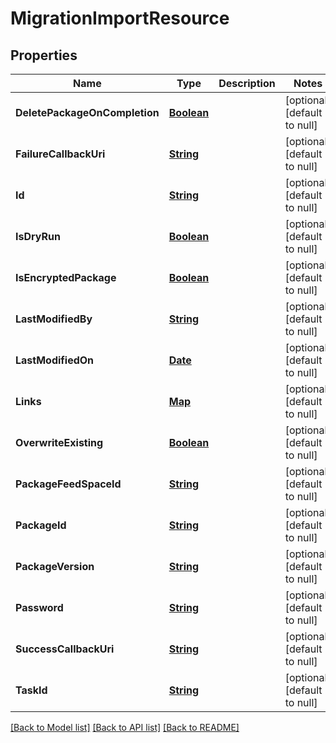 # MigrationImportResource
## Properties

Name | Type | Description | Notes
------------ | ------------- | ------------- | -------------
**DeletePackageOnCompletion** | [**Boolean**](boolean.md) |  | [optional] [default to null]
**FailureCallbackUri** | [**String**](string.md) |  | [optional] [default to null]
**Id** | [**String**](string.md) |  | [optional] [default to null]
**IsDryRun** | [**Boolean**](boolean.md) |  | [optional] [default to null]
**IsEncryptedPackage** | [**Boolean**](boolean.md) |  | [optional] [default to null]
**LastModifiedBy** | [**String**](string.md) |  | [optional] [default to null]
**LastModifiedOn** | [**Date**](DateTime.md) |  | [optional] [default to null]
**Links** | [**Map**](string.md) |  | [optional] [default to null]
**OverwriteExisting** | [**Boolean**](boolean.md) |  | [optional] [default to null]
**PackageFeedSpaceId** | [**String**](string.md) |  | [optional] [default to null]
**PackageId** | [**String**](string.md) |  | [optional] [default to null]
**PackageVersion** | [**String**](string.md) |  | [optional] [default to null]
**Password** | [**String**](string.md) |  | [optional] [default to null]
**SuccessCallbackUri** | [**String**](string.md) |  | [optional] [default to null]
**TaskId** | [**String**](string.md) |  | [optional] [default to null]

[[Back to Model list]](../README.md#documentation-for-models) [[Back to API list]](../README.md#documentation-for-api-endpoints) [[Back to README]](../README.md)

